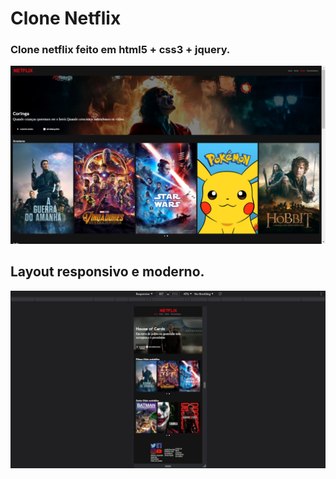 # Clone Netflix

### Clone netflix feito em html5 + css3 + jquery.
<img src="filmes2.png">


## Layout responsivo e moderno.
<img src="responsivo.png">